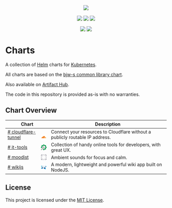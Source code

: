 <p align="center">
    <img width="200px" height=auto src="https://helm.sh/img/helm.svg" />
</p>

<p align="center">
    <a href="https://github.com/plcnk/charts/blob/master/LICENSE"><img src="https://img.shields.io/github/license/plcnk/charts" /></a>
    <a href="https://artifacthub.io/packages/search?repo=plcnk"><img src="https://img.shields.io/endpoint?url=https://artifacthub.io/badge/repository/plcnk" /></a>
    <a href="https://docs.renovatebot.com/"><img src="https://img.shields.io/badge/Renovate-enabled-green?style=flat&logo=renovate" /></a>
</p>

<p align="center">
    <a href="https://github.com/plcnk/charts/actions/workflows/release.yaml"><img src="https://github.com/plcnk/charts/actions/workflows/release.yaml/badge.svg" /></a>
    <a href="https://github.com/plcnk/charts/actions/workflows/lint-test.yaml"><img src="https://github.com/plcnk/charts/actions/workflows/lint-test.yaml/badge.svg" /></a>
</p>

# Charts

A collection of [Helm](https://helm.sh) charts for [Kubernetes](https://kubernetes.io/).

All charts are based on the [bjw-s common library chart](https://github.com/bjw-s/helm-charts/tree/main/charts/library/common).

Also available on [Artifact Hub](https://artifacthub.io/packages/search?repo=plcnk).

The code in this repository is provided as-is with no warranties.

## Chart Overview

| Chart | Description |
| ----- | ----------- |
| [# cloudflare-tunnel <img src='https://raw.githubusercontent.com/plcnk/charts/master/charts/cloudflare-tunnel/icon.svg' alt='cloudflare-tunnel icon' width='18px' align='right' loading='lazy'>](https://github.com/plcnk/charts/tree/master/charts/cloudflare-tunnel/) | Connect your resources to Cloudflare without a publicly routable IP address. |
| [# it-tools <img src='https://raw.githubusercontent.com/plcnk/charts/master/charts/it-tools/icon.svg' alt='it-tools icon' width='18px' align='right' loading='lazy'>](https://github.com/plcnk/charts/tree/master/charts/it-tools/) | Collection of handy online tools for developers, with great UX. |
| [# moodist <img src='https://raw.githubusercontent.com/plcnk/charts/master/charts/moodist/icon.svg' alt='moodist icon' width='18px' align='right' loading='lazy'>](https://github.com/plcnk/charts/tree/master/charts/moodist/) | Ambient sounds for focus and calm. |
| [# wikijs <img src='https://raw.githubusercontent.com/plcnk/charts/master/charts/wikijs/icon.svg' alt='wikijs icon' width='18px' align='right' loading='lazy'>](https://github.com/plcnk/charts/tree/master/charts/wikijs/) | A modern, lightweight and powerful wiki app built on NodeJS. |

## License

This project is licensed under the [MIT License](./LICENSE).
